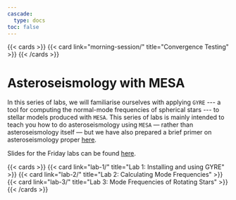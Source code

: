 ```yaml
---
cascade:
  type: docs
toc: false
---
```


{{< cards >}}
 {{< card link="morning-session/" title="Convergence Testing" >}}
{{< /cards >}}

# Asteroseismology with MESA

In this series of labs, we will familiarise ourselves with applying `GYRE` --- a tool for computing the normal-mode frequencies of spherical stars --- to stellar models produced with `MESA`. This series of labs is mainly intended to teach you how to do asteroseismology using `MESA` —  rather than asteroseismology itself — but we have also prepared a brief primer on asteroseismology proper [here](img/index.pdf).

Slides for the Friday labs can be found [here](slides).

{{< cards >}}
 {{< card link="lab-1/" title="Lab 1: Installing and using GYRE" >}}
 {{< card link="lab-2/" title="Lab 2: Calculating Mode Frequencies" >}}
 {{< card link="lab-3/" title="Lab 3: Mode Frequencies of Rotating Stars" >}}
{{< /cards >}}
